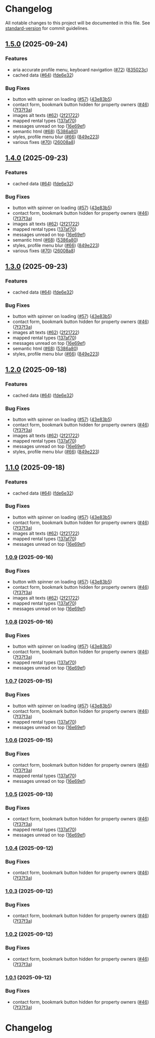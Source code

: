 # Changelog

All notable changes to this project will be documented in this file. See [standard-version](https://github.com/conventional-changelog/standard-version) for commit guidelines.

## [1.5.0](https://github.com/JedrzejTymiec/Next_PropertyPulse/compare/v1.0.0...v1.5.0) (2025-09-24)


### Features

* aria accurate profile menu, keyboard navigation ([#72](https://github.com/JedrzejTymiec/Next_PropertyPulse/issues/72)) ([835023c](https://github.com/JedrzejTymiec/Next_PropertyPulse/commit/835023c3af6708126e1e25060b9ddc6001e48054))
* cached data ([#64](https://github.com/JedrzejTymiec/Next_PropertyPulse/issues/64)) ([fde6e32](https://github.com/JedrzejTymiec/Next_PropertyPulse/commit/fde6e32243e4796a2fd06fa3c6f705dcfa818a1d))


### Bug Fixes

* button with spinner on loading ([#57](https://github.com/JedrzejTymiec/Next_PropertyPulse/issues/57)) ([43e83b5](https://github.com/JedrzejTymiec/Next_PropertyPulse/commit/43e83b54d28c6a8bb68c2258f554998edc884a90))
* contact form, bookmark button hidden for property owners ([#46](https://github.com/JedrzejTymiec/Next_PropertyPulse/issues/46)) ([7f37f3a](https://github.com/JedrzejTymiec/Next_PropertyPulse/commit/7f37f3a29d4819e8ea2d61ab2276021fdcde33a1))
* images alt texts ([#62](https://github.com/JedrzejTymiec/Next_PropertyPulse/issues/62)) ([2f21722](https://github.com/JedrzejTymiec/Next_PropertyPulse/commit/2f217221e4468757376dcc963f03f8292e772f54))
* mapped rental types ([137af70](https://github.com/JedrzejTymiec/Next_PropertyPulse/commit/137af70471345d23bac0e4385ecdbd3b2de2e06e))
* messages unread on top ([16e69ef](https://github.com/JedrzejTymiec/Next_PropertyPulse/commit/16e69efb7e2a3d4dcb38b4b4c6fe33497ac0fe4c))
* semantic html ([#68](https://github.com/JedrzejTymiec/Next_PropertyPulse/issues/68)) ([5386a80](https://github.com/JedrzejTymiec/Next_PropertyPulse/commit/5386a802f929872289b124f06ca65c7bdd693a83))
* styles, profile menu blur ([#66](https://github.com/JedrzejTymiec/Next_PropertyPulse/issues/66)) ([849e223](https://github.com/JedrzejTymiec/Next_PropertyPulse/commit/849e22310f6bff017ca2442c31fff2506f01032f))
* various fixes ([#70](https://github.com/JedrzejTymiec/Next_PropertyPulse/issues/70)) ([26008a8](https://github.com/JedrzejTymiec/Next_PropertyPulse/commit/26008a84cf19842b0366454e7fc9574ebb9bc679))

## [1.4.0](https://github.com/JedrzejTymiec/Next_PropertyPulse/compare/v1.0.0...v1.4.0) (2025-09-23)


### Features

* cached data ([#64](https://github.com/JedrzejTymiec/Next_PropertyPulse/issues/64)) ([fde6e32](https://github.com/JedrzejTymiec/Next_PropertyPulse/commit/fde6e32243e4796a2fd06fa3c6f705dcfa818a1d))


### Bug Fixes

* button with spinner on loading ([#57](https://github.com/JedrzejTymiec/Next_PropertyPulse/issues/57)) ([43e83b5](https://github.com/JedrzejTymiec/Next_PropertyPulse/commit/43e83b54d28c6a8bb68c2258f554998edc884a90))
* contact form, bookmark button hidden for property owners ([#46](https://github.com/JedrzejTymiec/Next_PropertyPulse/issues/46)) ([7f37f3a](https://github.com/JedrzejTymiec/Next_PropertyPulse/commit/7f37f3a29d4819e8ea2d61ab2276021fdcde33a1))
* images alt texts ([#62](https://github.com/JedrzejTymiec/Next_PropertyPulse/issues/62)) ([2f21722](https://github.com/JedrzejTymiec/Next_PropertyPulse/commit/2f217221e4468757376dcc963f03f8292e772f54))
* mapped rental types ([137af70](https://github.com/JedrzejTymiec/Next_PropertyPulse/commit/137af70471345d23bac0e4385ecdbd3b2de2e06e))
* messages unread on top ([16e69ef](https://github.com/JedrzejTymiec/Next_PropertyPulse/commit/16e69efb7e2a3d4dcb38b4b4c6fe33497ac0fe4c))
* semantic html ([#68](https://github.com/JedrzejTymiec/Next_PropertyPulse/issues/68)) ([5386a80](https://github.com/JedrzejTymiec/Next_PropertyPulse/commit/5386a802f929872289b124f06ca65c7bdd693a83))
* styles, profile menu blur ([#66](https://github.com/JedrzejTymiec/Next_PropertyPulse/issues/66)) ([849e223](https://github.com/JedrzejTymiec/Next_PropertyPulse/commit/849e22310f6bff017ca2442c31fff2506f01032f))
* various fixes ([#70](https://github.com/JedrzejTymiec/Next_PropertyPulse/issues/70)) ([26008a8](https://github.com/JedrzejTymiec/Next_PropertyPulse/commit/26008a84cf19842b0366454e7fc9574ebb9bc679))

## [1.3.0](https://github.com/JedrzejTymiec/Next_PropertyPulse/compare/v1.0.0...v1.3.0) (2025-09-23)


### Features

* cached data ([#64](https://github.com/JedrzejTymiec/Next_PropertyPulse/issues/64)) ([fde6e32](https://github.com/JedrzejTymiec/Next_PropertyPulse/commit/fde6e32243e4796a2fd06fa3c6f705dcfa818a1d))


### Bug Fixes

* button with spinner on loading ([#57](https://github.com/JedrzejTymiec/Next_PropertyPulse/issues/57)) ([43e83b5](https://github.com/JedrzejTymiec/Next_PropertyPulse/commit/43e83b54d28c6a8bb68c2258f554998edc884a90))
* contact form, bookmark button hidden for property owners ([#46](https://github.com/JedrzejTymiec/Next_PropertyPulse/issues/46)) ([7f37f3a](https://github.com/JedrzejTymiec/Next_PropertyPulse/commit/7f37f3a29d4819e8ea2d61ab2276021fdcde33a1))
* images alt texts ([#62](https://github.com/JedrzejTymiec/Next_PropertyPulse/issues/62)) ([2f21722](https://github.com/JedrzejTymiec/Next_PropertyPulse/commit/2f217221e4468757376dcc963f03f8292e772f54))
* mapped rental types ([137af70](https://github.com/JedrzejTymiec/Next_PropertyPulse/commit/137af70471345d23bac0e4385ecdbd3b2de2e06e))
* messages unread on top ([16e69ef](https://github.com/JedrzejTymiec/Next_PropertyPulse/commit/16e69efb7e2a3d4dcb38b4b4c6fe33497ac0fe4c))
* semantic html ([#68](https://github.com/JedrzejTymiec/Next_PropertyPulse/issues/68)) ([5386a80](https://github.com/JedrzejTymiec/Next_PropertyPulse/commit/5386a802f929872289b124f06ca65c7bdd693a83))
* styles, profile menu blur ([#66](https://github.com/JedrzejTymiec/Next_PropertyPulse/issues/66)) ([849e223](https://github.com/JedrzejTymiec/Next_PropertyPulse/commit/849e22310f6bff017ca2442c31fff2506f01032f))

## [1.2.0](https://github.com/JedrzejTymiec/Next_PropertyPulse/compare/v1.0.0...v1.2.0) (2025-09-18)


### Features

* cached data ([#64](https://github.com/JedrzejTymiec/Next_PropertyPulse/issues/64)) ([fde6e32](https://github.com/JedrzejTymiec/Next_PropertyPulse/commit/fde6e32243e4796a2fd06fa3c6f705dcfa818a1d))


### Bug Fixes

* button with spinner on loading ([#57](https://github.com/JedrzejTymiec/Next_PropertyPulse/issues/57)) ([43e83b5](https://github.com/JedrzejTymiec/Next_PropertyPulse/commit/43e83b54d28c6a8bb68c2258f554998edc884a90))
* contact form, bookmark button hidden for property owners ([#46](https://github.com/JedrzejTymiec/Next_PropertyPulse/issues/46)) ([7f37f3a](https://github.com/JedrzejTymiec/Next_PropertyPulse/commit/7f37f3a29d4819e8ea2d61ab2276021fdcde33a1))
* images alt texts ([#62](https://github.com/JedrzejTymiec/Next_PropertyPulse/issues/62)) ([2f21722](https://github.com/JedrzejTymiec/Next_PropertyPulse/commit/2f217221e4468757376dcc963f03f8292e772f54))
* mapped rental types ([137af70](https://github.com/JedrzejTymiec/Next_PropertyPulse/commit/137af70471345d23bac0e4385ecdbd3b2de2e06e))
* messages unread on top ([16e69ef](https://github.com/JedrzejTymiec/Next_PropertyPulse/commit/16e69efb7e2a3d4dcb38b4b4c6fe33497ac0fe4c))
* styles, profile menu blur ([#66](https://github.com/JedrzejTymiec/Next_PropertyPulse/issues/66)) ([849e223](https://github.com/JedrzejTymiec/Next_PropertyPulse/commit/849e22310f6bff017ca2442c31fff2506f01032f))

## [1.1.0](https://github.com/JedrzejTymiec/Next_PropertyPulse/compare/v1.0.0...v1.1.0) (2025-09-18)


### Features

* cached data ([#64](https://github.com/JedrzejTymiec/Next_PropertyPulse/issues/64)) ([fde6e32](https://github.com/JedrzejTymiec/Next_PropertyPulse/commit/fde6e32243e4796a2fd06fa3c6f705dcfa818a1d))


### Bug Fixes

* button with spinner on loading ([#57](https://github.com/JedrzejTymiec/Next_PropertyPulse/issues/57)) ([43e83b5](https://github.com/JedrzejTymiec/Next_PropertyPulse/commit/43e83b54d28c6a8bb68c2258f554998edc884a90))
* contact form, bookmark button hidden for property owners ([#46](https://github.com/JedrzejTymiec/Next_PropertyPulse/issues/46)) ([7f37f3a](https://github.com/JedrzejTymiec/Next_PropertyPulse/commit/7f37f3a29d4819e8ea2d61ab2276021fdcde33a1))
* images alt texts ([#62](https://github.com/JedrzejTymiec/Next_PropertyPulse/issues/62)) ([2f21722](https://github.com/JedrzejTymiec/Next_PropertyPulse/commit/2f217221e4468757376dcc963f03f8292e772f54))
* mapped rental types ([137af70](https://github.com/JedrzejTymiec/Next_PropertyPulse/commit/137af70471345d23bac0e4385ecdbd3b2de2e06e))
* messages unread on top ([16e69ef](https://github.com/JedrzejTymiec/Next_PropertyPulse/commit/16e69efb7e2a3d4dcb38b4b4c6fe33497ac0fe4c))

### [1.0.9](https://github.com/JedrzejTymiec/Next_PropertyPulse/compare/v1.0.0...v1.0.9) (2025-09-16)


### Bug Fixes

* button with spinner on loading ([#57](https://github.com/JedrzejTymiec/Next_PropertyPulse/issues/57)) ([43e83b5](https://github.com/JedrzejTymiec/Next_PropertyPulse/commit/43e83b54d28c6a8bb68c2258f554998edc884a90))
* contact form, bookmark button hidden for property owners ([#46](https://github.com/JedrzejTymiec/Next_PropertyPulse/issues/46)) ([7f37f3a](https://github.com/JedrzejTymiec/Next_PropertyPulse/commit/7f37f3a29d4819e8ea2d61ab2276021fdcde33a1))
* images alt texts ([#62](https://github.com/JedrzejTymiec/Next_PropertyPulse/issues/62)) ([2f21722](https://github.com/JedrzejTymiec/Next_PropertyPulse/commit/2f217221e4468757376dcc963f03f8292e772f54))
* mapped rental types ([137af70](https://github.com/JedrzejTymiec/Next_PropertyPulse/commit/137af70471345d23bac0e4385ecdbd3b2de2e06e))
* messages unread on top ([16e69ef](https://github.com/JedrzejTymiec/Next_PropertyPulse/commit/16e69efb7e2a3d4dcb38b4b4c6fe33497ac0fe4c))

### [1.0.8](https://github.com/JedrzejTymiec/Next_PropertyPulse/compare/v1.0.0...v1.0.8) (2025-09-16)


### Bug Fixes

* button with spinner on loading ([#57](https://github.com/JedrzejTymiec/Next_PropertyPulse/issues/57)) ([43e83b5](https://github.com/JedrzejTymiec/Next_PropertyPulse/commit/43e83b54d28c6a8bb68c2258f554998edc884a90))
* contact form, bookmark button hidden for property owners ([#46](https://github.com/JedrzejTymiec/Next_PropertyPulse/issues/46)) ([7f37f3a](https://github.com/JedrzejTymiec/Next_PropertyPulse/commit/7f37f3a29d4819e8ea2d61ab2276021fdcde33a1))
* mapped rental types ([137af70](https://github.com/JedrzejTymiec/Next_PropertyPulse/commit/137af70471345d23bac0e4385ecdbd3b2de2e06e))
* messages unread on top ([16e69ef](https://github.com/JedrzejTymiec/Next_PropertyPulse/commit/16e69efb7e2a3d4dcb38b4b4c6fe33497ac0fe4c))

### [1.0.7](https://github.com/JedrzejTymiec/Next_PropertyPulse/compare/v1.0.0...v1.0.7) (2025-09-15)


### Bug Fixes

* button with spinner on loading ([#57](https://github.com/JedrzejTymiec/Next_PropertyPulse/issues/57)) ([43e83b5](https://github.com/JedrzejTymiec/Next_PropertyPulse/commit/43e83b54d28c6a8bb68c2258f554998edc884a90))
* contact form, bookmark button hidden for property owners ([#46](https://github.com/JedrzejTymiec/Next_PropertyPulse/issues/46)) ([7f37f3a](https://github.com/JedrzejTymiec/Next_PropertyPulse/commit/7f37f3a29d4819e8ea2d61ab2276021fdcde33a1))
* mapped rental types ([137af70](https://github.com/JedrzejTymiec/Next_PropertyPulse/commit/137af70471345d23bac0e4385ecdbd3b2de2e06e))
* messages unread on top ([16e69ef](https://github.com/JedrzejTymiec/Next_PropertyPulse/commit/16e69efb7e2a3d4dcb38b4b4c6fe33497ac0fe4c))

### [1.0.6](https://github.com/JedrzejTymiec/Next_PropertyPulse/compare/v1.0.0...v1.0.6) (2025-09-15)


### Bug Fixes

* contact form, bookmark button hidden for property owners ([#46](https://github.com/JedrzejTymiec/Next_PropertyPulse/issues/46)) ([7f37f3a](https://github.com/JedrzejTymiec/Next_PropertyPulse/commit/7f37f3a29d4819e8ea2d61ab2276021fdcde33a1))
* mapped rental types ([137af70](https://github.com/JedrzejTymiec/Next_PropertyPulse/commit/137af70471345d23bac0e4385ecdbd3b2de2e06e))
* messages unread on top ([16e69ef](https://github.com/JedrzejTymiec/Next_PropertyPulse/commit/16e69efb7e2a3d4dcb38b4b4c6fe33497ac0fe4c))

### [1.0.5](https://github.com/JedrzejTymiec/Next_PropertyPulse/compare/v1.0.0...v1.0.5) (2025-09-13)


### Bug Fixes

* contact form, bookmark button hidden for property owners ([#46](https://github.com/JedrzejTymiec/Next_PropertyPulse/issues/46)) ([7f37f3a](https://github.com/JedrzejTymiec/Next_PropertyPulse/commit/7f37f3a29d4819e8ea2d61ab2276021fdcde33a1))
* mapped rental types ([137af70](https://github.com/JedrzejTymiec/Next_PropertyPulse/commit/137af70471345d23bac0e4385ecdbd3b2de2e06e))
* messages unread on top ([16e69ef](https://github.com/JedrzejTymiec/Next_PropertyPulse/commit/16e69efb7e2a3d4dcb38b4b4c6fe33497ac0fe4c))

### [1.0.4](https://github.com/JedrzejTymiec/Next_PropertyPulse/compare/v1.0.0...v1.0.4) (2025-09-12)


### Bug Fixes

* contact form, bookmark button hidden for property owners ([#46](https://github.com/JedrzejTymiec/Next_PropertyPulse/issues/46)) ([7f37f3a](https://github.com/JedrzejTymiec/Next_PropertyPulse/commit/7f37f3a29d4819e8ea2d61ab2276021fdcde33a1))

### [1.0.3](https://github.com/JedrzejTymiec/Next_PropertyPulse/compare/v1.0.0...v1.0.3) (2025-09-12)


### Bug Fixes

* contact form, bookmark button hidden for property owners ([#46](https://github.com/JedrzejTymiec/Next_PropertyPulse/issues/46)) ([7f37f3a](https://github.com/JedrzejTymiec/Next_PropertyPulse/commit/7f37f3a29d4819e8ea2d61ab2276021fdcde33a1))

### [1.0.2](https://github.com/JedrzejTymiec/Next_PropertyPulse/compare/v1.0.0...v1.0.2) (2025-09-12)


### Bug Fixes

* contact form, bookmark button hidden for property owners ([#46](https://github.com/JedrzejTymiec/Next_PropertyPulse/issues/46)) ([7f37f3a](https://github.com/JedrzejTymiec/Next_PropertyPulse/commit/7f37f3a29d4819e8ea2d61ab2276021fdcde33a1))

### [1.0.1](https://github.com/JedrzejTymiec/Next_PropertyPulse/compare/v1.0.0...v1.0.1) (2025-09-12)


### Bug Fixes

* contact form, bookmark button hidden for property owners ([#46](https://github.com/JedrzejTymiec/Next_PropertyPulse/issues/46)) ([7f37f3a](https://github.com/JedrzejTymiec/Next_PropertyPulse/commit/7f37f3a29d4819e8ea2d61ab2276021fdcde33a1))

# Changelog